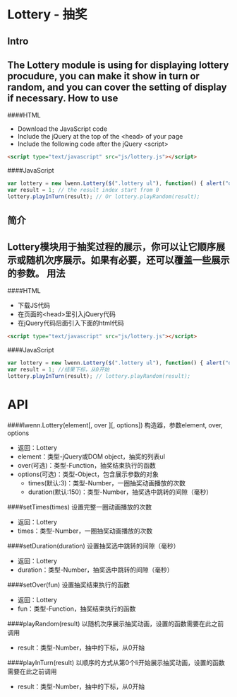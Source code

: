 Lottery - 抽奖
==
Intro
--
The Lottery module is using for displaying lottery procudure, you can make it show in turn or random, and you can cover the setting of display if necessary.
How to use
--
####HTML
* Download the JavaScript code
* Include the jQuery at the top of the &lt;head&gt; of your page
* Include the following code after the jQuery &lt;script&gt;
```html
<script type="text/javascript" src="js/lottery.js"></script>
```
####JavaScript
```javascript
var lottery = new lwenn.Lottery($(".lottery ul"), function() { alert("over"); }); // $(".lottery ul") is the rewards to draw a lottery
var result = 1; // the result index start from 0
lottery.playInTurn(result); // Or lottery.playRandom(result);
```
简介
--
Lottery模块用于抽奖过程的展示，你可以让它顺序展示或随机次序展示。如果有必要，还可以覆盖一些展示的参数。
用法
--
####HTML
* 下载JS代码
* 在页面的&lt;head&gt;里引入jQuery代码
* 在jQuery代码后面引入下面的html代码
```html
<script type="text/javascript" src="js/lottery.js"></script>
```
####JavaScript
```javascript
var lottery = new lwenn.Lottery($(".lottery ul"), function() { alert("over"); }); // $(".lottery ul")是抽奖的奖励列表
var result = 1; //结果下标，从0开始
lottery.playInTurn(result); // lottery.playRandom(result);
```
API
==
####lwenn.Lottery(element[, over ][, options])
构造器，参数element, over, options
* 返回：Lottery
* element：类型-jQuery或DOM object，抽奖的列表ul
* over(可选)：类型-Function，抽奖结束执行的函数
* options(可选)：类型-Object，包含展示参数的对象
	* times(默认:3)：类型-Number，一圈抽奖动画播放的次数
    * duration(默认:150)：类型-Number，抽奖选中跳转的间隙（毫秒）

####setTimes(times)
设置完整一圈动画播放的次数
* 返回：Lottery
* times：类型-Number，一圈抽奖动画播放的次数

####setDuration(duration)
设置抽奖选中跳转的间隙（毫秒）
* 返回：Lottery
* duration：类型-Number，抽奖选中跳转的间隙（毫秒）

####setOver(fun)
设置抽奖结束执行的函数
* 返回：Lottery
* fun：类型-Function，抽奖结束执行的函数

####playRandom(result)
以随机次序展示抽奖动画，设置的函数需要在此之前调用
* result：类型-Number，抽中的下标，从0开始

####playInTurn(result)
以顺序的方式从第0个li开始展示抽奖动画，设置的函数需要在此之前调用
* result：类型-Number，抽中的下标，从0开始